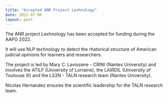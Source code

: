 ```yaml
---
title: "Accepted ANR Project Lexhnology"
date: 2022-07-06
layout: post
---
```


The ANR project Lexhnology has been accepted for funding during the AAPG 2022.

It will use NLP technology to detect the rhetorical structure of American judicial opinions for learners and researchers.

The project is led by Mary C. Lavissiere - CRINI (Nantes University) and involves the ATILF (University of Lorraine), the LAIRDIL (University of Toulouse III) and the LS2N - TALN research team (Nantes University).

Nicolas Hernandez ensures the scientific leadership for the TALN research team.
